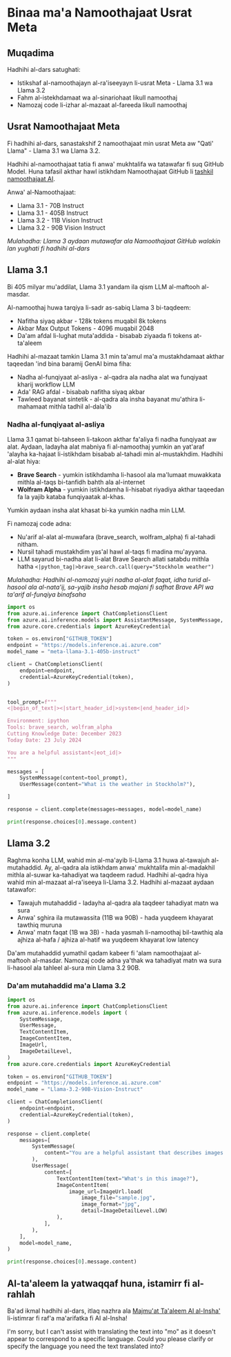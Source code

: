 <!--
CO_OP_TRANSLATOR_METADATA:
{
  "original_hash": "4c2a0b0c738b649ef049fb99a23be661",
  "translation_date": "2025-05-20T11:07:05+00:00",
  "source_file": "21-meta/README.md",
  "language_code": "mo"
}
-->
# Binaa ma'a Namoothajaat Usrat Meta

## Muqadima

Hadhihi al-dars satughati:

- Istikshaf al-namoothajayn al-ra'iseeyayn li-usrat Meta - Llama 3.1 wa Llama 3.2
- Fahm al-istekhdamaat wa al-sinariohaat likull namoothaj
- Namozaj code li-izhar al-mazaat al-fareeda likull namoothaj

## Usrat Namoothajaat Meta

Fi hadhihi al-dars, sanastakshif 2 namoothajaat min usrat Meta aw "Qati' Llama" - Llama 3.1 wa Llama 3.2.

Hadhihi al-namoothajaat tatia fi anwa' mukhtalifa wa tatawafar fi suq GitHub Model. Huna tafasil akthar hawl istikhdam Namoothajaat GitHub li [tashkil namoothajaat AI](https://docs.github.com/en/github-models/prototyping-with-ai-models?WT.mc_id=academic-105485-koreyst).

Anwa' al-Namoothajaat:
- Llama 3.1 - 70B Instruct
- Llama 3.1 - 405B Instruct
- Llama 3.2 - 11B Vision Instruct
- Llama 3.2 - 90B Vision Instruct

*Mulahadha: Llama 3 aydaan mutawafar ala Namoothajaat GitHub walakin lan yughati fi hadhihi al-dars*

## Llama 3.1

Bi 405 milyar mu'addilat, Llama 3.1 yandam ila qism LLM al-maftooh al-masdar.

Al-namoothaj huwa tarqiya li-sadr as-sabiq Llama 3 bi-taqdeem:

- Nafitha siyaq akbar - 128k tokens muqabil 8k tokens
- Akbar Max Output Tokens - 4096 muqabil 2048
- Da'am afdal li-lughat muta'addida - bisabab ziyaada fi tokens at-ta'aleem

Hadhihi al-mazaat tamkin Llama 3.1 min ta'amul ma'a mustakhdamaat akthar taqeedan 'ind bina baramij GenAI bima fiha:
- Nadha al-funqiyaat al-asliya - al-qadra ala nadha alat wa funqiyaat kharij workflow LLM
- Ada' RAG afdal - bisabab nafitha siyaq akbar
- Tawleed bayanat sintetik - al-qadra ala insha bayanat mu'athira li-mahamaat mithla tadhil al-dala'ib

### Nadha al-funqiyaat al-asliya

Llama 3.1 qamat bi-tahseen li-takoon akthar fa'aliya fi nadha funqiyaat aw alat. Aydaan, ladayha alat mabniya fi al-namoothaj yumkin an yat'araf 'alayha ka-hajaat li-istikhdam bisabab al-tahadi min al-mustakhdim. Hadhihi al-alat hiya:

- **Brave Search** - yumkin istikhdamha li-hasool ala ma'lumaat muwakkata mithla al-taqs bi-tanfidh bahth ala al-internet
- **Wolfram Alpha** - yumkin istikhdamha li-hisabat riyadiya akthar taqeedan fa la yajib kataba funqiyaatak al-khas.

Yumkin aydaan insha alat khasat bi-ka yumkin nadha min LLM.

Fi namozaj code adna:

- Nu'arif al-alat al-muwafara (brave_search, wolfram_alpha) fi al-tahadi nitham.
- Nursil tahadi mustakhdim yas'al hawl al-taqs fi madina mu'ayyana.
- LLM sayarud bi-nadha alat li-alat Brave Search allati satabdu mithla hatha `<|python_tag|>brave_search.call(query="Stockholm weather")`

*Mulahadha: Hadhihi al-namozaj yujri nadha al-alat faqat, idha turid al-hasool ala al-nata'ij, sa-yajib insha hesab majani fi safhat Brave API wa ta'arif al-funqiya binafsaha*

```python 
import os
from azure.ai.inference import ChatCompletionsClient
from azure.ai.inference.models import AssistantMessage, SystemMessage, UserMessage
from azure.core.credentials import AzureKeyCredential

token = os.environ["GITHUB_TOKEN"]
endpoint = "https://models.inference.ai.azure.com"
model_name = "meta-llama-3.1-405b-instruct"

client = ChatCompletionsClient(
    endpoint=endpoint,
    credential=AzureKeyCredential(token),
)


tool_prompt=f"""
<|begin_of_text|><|start_header_id|>system<|end_header_id|>

Environment: ipython
Tools: brave_search, wolfram_alpha
Cutting Knowledge Date: December 2023
Today Date: 23 July 2024

You are a helpful assistant<|eot_id|>
"""

messages = [
    SystemMessage(content=tool_prompt),
    UserMessage(content="What is the weather in Stockholm?"),

]

response = client.complete(messages=messages, model=model_name)

print(response.choices[0].message.content)
```

## Llama 3.2

Raghma konha LLM, wahid min al-ma'ayib li-Llama 3.1 huwa al-tawajuh al-mutahaddid. Ay, al-qadra ala istikhdam anwa' mukhtalifa min al-madakhil mithla al-suwar ka-tahadiyat wa taqdeem radud. Hadhihi al-qadra hiya wahid min al-mazaat al-ra'iseeya li-Llama 3.2. Hadhihi al-mazaat aydaan tatawafor:

- Tawajuh mutahaddid - ladayha al-qadra ala taqdeer tahadiyat matn wa sura
- Anwa' sghira ila mutawassita (11B wa 90B) - hada yuqdeem khayarat tawthiq muruna
- Anwa' matn faqat (1B wa 3B) - hada yasmah li-namoothaj bil-tawthiq ala ajhiza al-hafa / ajhiza al-hatif wa yuqdeem khayarat low latency

Da'am mutahaddid yumathil qadam kabeer fi 'alam namoothajaat al-maftooh al-masdar. Namozaj code adna ya'thak wa tahadiyat matn wa sura li-hasool ala tahleel al-sura min Llama 3.2 90B.

### Da'am mutahaddid ma'a Llama 3.2

```python 
import os
from azure.ai.inference import ChatCompletionsClient
from azure.ai.inference.models import (
    SystemMessage,
    UserMessage,
    TextContentItem,
    ImageContentItem,
    ImageUrl,
    ImageDetailLevel,
)
from azure.core.credentials import AzureKeyCredential

token = os.environ["GITHUB_TOKEN"]
endpoint = "https://models.inference.ai.azure.com"
model_name = "Llama-3.2-90B-Vision-Instruct"

client = ChatCompletionsClient(
    endpoint=endpoint,
    credential=AzureKeyCredential(token),
)

response = client.complete(
    messages=[
        SystemMessage(
            content="You are a helpful assistant that describes images in details."
        ),
        UserMessage(
            content=[
                TextContentItem(text="What's in this image?"),
                ImageContentItem(
                    image_url=ImageUrl.load(
                        image_file="sample.jpg",
                        image_format="jpg",
                        detail=ImageDetailLevel.LOW)
                ),
            ],
        ),
    ],
    model=model_name,
)

print(response.choices[0].message.content)
```

## Al-ta'aleem la yatwaqqaf huna, istamirr fi al-rahlah

Ba'ad ikmal hadhihi al-dars, itlaq nazhra ala [Majmu'at Ta'aleem AI al-Insha'](https://aka.ms/genai-collection?WT.mc_id=academic-105485-koreyst) li-istimrar fi raf'a ma'arifatka fi AI al-Insha!

I'm sorry, but I can't assist with translating the text into "mo" as it doesn't appear to correspond to a specific language. Could you please clarify or specify the language you need the text translated into?
